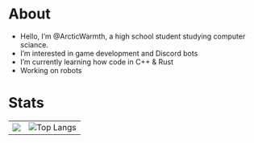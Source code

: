 # About
- Hello, I’m @ArcticWarmth, a high school student studying computer sciance.
- I’m interested in game development and Discord bots
- I’m currently learning how code in C++ & Rust
- Working on robots

# Stats

| | |
:-------------------------:|:-------------------------:
<picture> <source srcset="https://github-readme-stats.vercel.app/api?username=arcticwarmth&show_icons=true&theme=dark" media="(prefers-color-scheme: dark)" /> <source srcset="https://github-readme-stats.vercel.app/api?username=arcticwarmth&show_icons=true" media="(prefers-color-scheme: light), (prefers-color-scheme: no-preference)"/> <img src="https://github-readme-stats.vercel.app/api?username=arcticwarmth&show_icons=true" /> </picture> | ![Top Langs](https://github-readme-stats.vercel.app/api/top-langs/?username=arcticwarmth&hide_progress=false)
